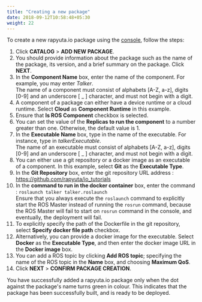 ```yaml
---
title: "Creating a new package"
date: 2018-09-12T10:58:48+05:30
weight: 22
---
```

To create a new rapyuta.io package using the [console](https://closed-beta.rapyuta.io), follow the steps:

1. Click **CATALOG** > **ADD NEW PACKAGE**.
2. You should provide information about the package such as the name of the
package, its version, and a brief summary on the package. Click **NEXT**.
3. In the **Component Name** box, enter the name of the component. For example,
you may enter _Talker_.  
The name of a component must consist of alphabets [A-Z, a-z], digits [0-9]
and an underscore [ _ ] character, and must not begin with a digit.
4. A component of a package can either have a device runtime or a cloud runtime.
Select **Cloud** as **Component Runtime** in this example.
5. Ensure that **Is ROS Component** checkbox is selected.
6. You can set the value of the **Replicas to run the component** to a number
greater than one. Otherwise, the default value is 1.
7. In the **Executable Name** box, type in the name of the executable. For instance,
type in _talkerExecutable_.  
The name of an executable must consist of alphabets [A-Z, a-z], digits [0-9]
and an underscore [ _ ] character, and must not begin with a digit.
8. You can either use a git repository or a docker image as an executable of a
component. In this example, select **Git** as the **Executable Type**.
9. In the **Git Repository** box, enter the git repository URL address : https://github.com/rapyuta/io_tutorials
10. In the **command to run in the docker container** box, enter the command : `roslaunch talker talker.roslaunch`  
Ensure that you always execute the `roslaunch` command to explicitly start the ROS
Master instead of running the `rosrun` command, because the ROS Master will fail
to start on `rosrun` command in the console, and eventually, the deployment will
fail.
11. To explicitly specify the path of the Dockerfile in the git repository,
select **Specify docker file path** checkbox.
12. Alternatively, you can provide a docker image for the executable. Select
**Docker** as the **Executable Type**, and then enter the docker image URL in the
**Docker image** box.
13. You can add a ROS topic by clicking **Add ROS topic**; specifying the name of
the ROS topic in the **Name** box, and choosing **Maximum QoS**.
14. Click **NEXT** > **CONFIRM PACKAGE CREATION**.

You have successfully added a rapyuta.io package only when the dot against the
package's name turns green in colour. This indicates that the package has been
successfully built, and is ready to be deployed.

